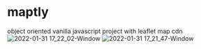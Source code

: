 # maptly
object oriented vanilla javascript project with leaflet map cdn
![2022-01-31 17_22_02-Window](https://user-images.githubusercontent.com/50103228/151831873-e329671b-c3ee-492f-b541-74757c2b29f9.png)
![2022-01-31 17_21_47-Window](https://user-images.githubusercontent.com/50103228/151831880-33ff3942-05c7-45f1-ba2d-020272d7e6d0.png)
